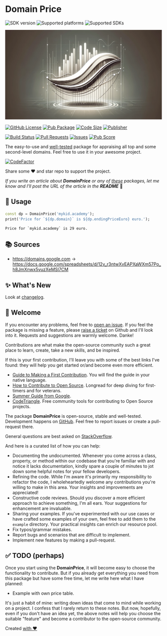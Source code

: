 # Domain Price

![SDK version](https://badgen.net/pub/sdk-version/domain_price?style=for-the-badge)
![Supported platforms](https://badgen.net/pub/flutter-platform/domain_price?style=for-the-badge)
![Supported SDKs](https://badgen.net/pub/dart-platform/domain_price?style=for-the-badge)

![Cover - Domain Price](https://raw.githubusercontent.com/signmotion/domain_price/master/images/cover.webp)

[![GitHub License](https://img.shields.io/badge/license-MIT-blue.svg?style=for-the-badge)](https://opensource.org/licenses/MIT)
[![Pub Package](https://img.shields.io/pub/v/domain_price.svg?logo=dart&logoColor=00b9fc&color=blue&style=for-the-badge)](https://pub.dartlang.org/packages/domain_price)
[![Code Size](https://img.shields.io/github/languages/code-size/signmotion/domain_price?logo=github&logoColor=white&style=for-the-badge)](https://github.com/signmotion/domain_price)
[![Publisher](https://img.shields.io/pub/publisher/domain_price?style=for-the-badge)](https://pub.dev/publishers/syrokomskyi.com)

[![Build Status](https://img.shields.io/github/actions/workflow/status/signmotion/domain_price/dart-ci.yml?logo=github-actions&logoColor=white&style=for-the-badge)](https://github.com/signmotion/domain_price/actions)
[![Pull Requests](https://img.shields.io/github/issues-pr/signmotion/domain_price?logo=github&logoColor=white&style=for-the-badge)](https://github.com/signmotion/domain_price/pulls)
[![Issues](https://img.shields.io/github/issues/signmotion/domain_price?logo=github&logoColor=white&style=for-the-badge)](https://github.com/signmotion/domain_price/issues)
[![Pub Score](https://img.shields.io/pub/points/domain_price?logo=dart&logoColor=00b9fc&style=for-the-badge)](https://pub.dev/packages/domain_price/score)

The easy-to-use and [well-tested](https://github.com/signmotion/domain_price/tree/master/test) package for appraising all top and some second-level domains.
Feel free to use it in your awesome project.

[![CodeFactor](https://codefactor.io/repository/github/signmotion/domain_price/badge?style=for-the-badge)](https://codefactor.io/repository/github/signmotion/domain_price)

Share some ❤️ and star repo to support the project.

_If you write an article about **DomainPrice** or any of [these](https://pub.dev/packages?q=publisher%3Asyrokomskyi.com&sort=updated) packages, let me know and I'll post the URL of the article in the **README**_ 🤝

## 🚀 Usage

```dart
const dp = DomainPrice('mykid.academy');
print('Price for `${dp.domain}` is ${dp.endingPriceEuro} euro.');
```

```text
Price for `mykid.academy` is 29 euro.
```

## 📚 Sources

- <https://domains.google.com> -> <https://docs.google.com/spreadsheets/d/12v_r3ntwXvEAPXaWXm57Po_h8JmXnwx5vuzXeMSl7CM>

## ✨ What's New

Look at [changelog](https://pub.dev/packages/domain_price/changelog).

## 👋 Welcome

If you encounter any problems, feel free to [open an issue](https://github.com/signmotion/domain_price/issues). If you feel the package is missing a feature, please [raise a ticket](https://github.com/signmotion/domain_price/issues) on Github and I'll look into it. Requests and suggestions are warmly welcome. Danke!

Contributions are what make the open-source community such a great place to learn, create, take a new skills, and be inspired.

If this is your first contribution, I'll leave you with some of the best links I've found: they will help you get started or/and become even more efficient.

- [Guide to Making a First Contribution](https://github.com/firstcontributions/first-contributions). You will find the guide in your native language.
- [How to Contribute to Open Source](https://opensource.guide/how-to-contribute). Longread for deep diving for first-timers and for veterans.
- [Summer Guide from Google](https://youtu.be/qGTQ7dEZXZc).
- [CodeTriangle](https://codetriage.com). Free community tools for contributing to Open Source projects.

The package **DomainPrice** is open-source, stable and well-tested. Development happens on
[GitHub](https://github.com/signmotion/domain_price). Feel free to report issues
or create a pull-request there.

General questions are best asked on
[StackOverflow](https://stackoverflow.com/questions/tagged/domain_price).

And here is a curated list of how you can help:

- Documenting the undocumented. Whenever you come across a class, property, or method within our codebase that you're familiar with and notice it lacks documentation, kindly spare a couple of minutes to jot down some helpful notes for your fellow developers.
- Refining the code. While I'm aware it's primarily my responsibility to refactor the code, I wholeheartedly welcome any contributions you're willing to make in this area. Your insights and improvements are appreciated!
- Constructive code reviews. Should you discover a more efficient approach to achieve something, I'm all ears. Your suggestions for enhancement are invaluable.
- Sharing your examples. If you've experimented with our use cases or have crafted some examples of your own, feel free to add them to the `example` directory. Your practical insights can enrich our resource pool.
- Fix typos/grammar mistakes.
- Report bugs and scenarios that are difficult to implement.
- Implement new features by making a pull-request.

## ✅ TODO (perhaps)

Once you start using the **DomainPrice**, it will become easy to choose the functionality to contribute. But if you already get everything you need from this package but have some free time, let me write here what I have planned:

- Example with own price table.

It's just a habit of mine: writing down ideas that come to mind while working on a project. I confess that I rarely return to these notes. But now, hopefully, even if you don't have an idea yet, the above notes will help you choose the suitable "feature" and become a contributor to the open-source community.

Created [with ❤️](https://syrokomskyi.com)

